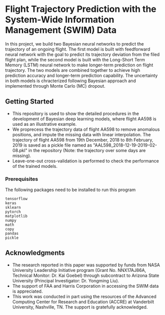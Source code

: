 # Flight Trajectory Prediction with the System-Wide Information Management (SWIM) Data

In this project, we build two Bayesian neural networks to predict the trajectory of an ongoing flight. The first model is built with feedforward neural network with the goal to predict its trajectory deviation from the filed flight plan, while the second model is built with the Long-Short Term Memory (LSTM) neural network to make longer-term prediction on flight trajectory. The two models are combined together to achieve high prediction accuracy and longer-term prediction capability. The uncertainty in both models is chracterized following Bayesian approach and implemented through Monte Carlo (MC) dropout. 

## Getting Started

* This repository is used to show the detailed procedures in the development of Bayesian deep learning models, where flight AA598 is used as an illustrative example. 
* We proprecess the trajectory data of flight AA598 to remove anomalous positions, and impute the missing data with linear interpolation. The trajectory of flight AA598 from 19th December, 2018 to 8th February, 2019 is saved as a pickle file named as "AAL598_2018-12-19-2019-02-08.pkl" in the repository (Note: the trajectory over some days are missing).
* Leave-one-out cross-validation is performed to check the performance of the trained models.

### Prerequisites

The following packages need to be installed to run this program

```
tensorflow
keras
sklearn
pytorch 
matplotlib
numpy
math
copy
pandas
pickle
```

## Acknowledgments

* The research reported in this paper was supported by funds from NASA University Leadership Initiative program (Grant No. NNX17AJ86A, Technical Monitor: Dr. Kai Goebel) through subcontract to Arizona State University (Principal Investigator: Dr. Yongming Liu). 
* The support of FAA and Harris Corporation in accessing the SWIM data is appreciated. 
* This work was conducted in part using the resources of the Advanced Computing Center for Research and Education (ACCRE) at Vanderbilt University, Nashville, TN. The support is gratefully acknowledged.
